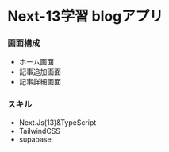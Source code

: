 # Next-13学習 blogアプリ

### 画面構成
- ホーム画面
- 記事追加画面
- 記事詳細画面

### スキル
- Next.Js(13)&TypeScript
- TailwindCSS
- supabase
